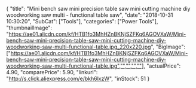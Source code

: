 {
	"title": "Mini bench saw  mini precision table saw  mini cutting machine  diy woodworking saw  multi - functional table saw",
	"date": "2018-10-31 10:30:20",
	"SubCat": ["Tools"],
	"categories": ["Power Tools"],
	"thumbnailImage": "https://ae01.alicdn.com/kf/HTB1fo3MhHZnBKNjSZFKq6AGOVXaW/Mini-bench-saw-mini-precision-table-saw-mini-cutting-machine-diy-woodworking-saw-multi-functional-table.jpg_220x220.jpg",
	"BigImage": ["https://ae01.alicdn.com/kf/HTB1fo3MhHZnBKNjSZFKq6AGOVXaW/Mini-bench-saw-mini-precision-table-saw-mini-cutting-machine-diy-woodworking-saw-multi-functional-table.jpg","","","",""],
	"actualPrice": 4.90,
	"comparePrice": 5.90,
	"linkurl": "http://s.click.aliexpress.com/e/bkh6lxzW",
	"inStock": 51
}
